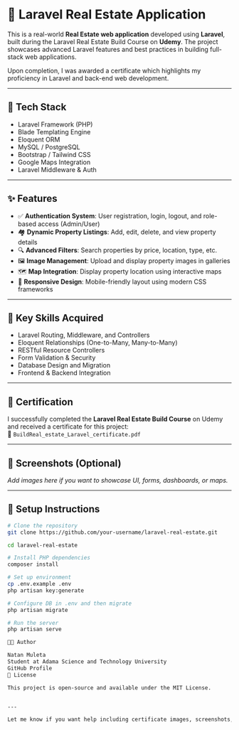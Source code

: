 # 🏡 Laravel Real Estate Application

This is a real-world **Real Estate web application** developed using **Laravel**, built during the Laravel Real Estate Build Course on **Udemy**. The project showcases advanced Laravel features and best practices in building full-stack web applications.

Upon completion, I was awarded a certificate which highlights my proficiency in Laravel and back-end web development.

---

## 🚀 Tech Stack

- Laravel Framework (PHP)
- Blade Templating Engine
- Eloquent ORM
- MySQL / PostgreSQL
- Bootstrap / Tailwind CSS
- Google Maps Integration
- Laravel Middleware & Auth

---

## ✨ Features

- ✅ **Authentication System**: User registration, login, logout, and role-based access (Admin/User)
- 🏘️ **Dynamic Property Listings**: Add, edit, delete, and view property details
- 🔍 **Advanced Filters**: Search properties by price, location, type, etc.
- 🖼️ **Image Management**: Upload and display property images in galleries
- 🗺️ **Map Integration**: Display property location using interactive maps
- 📱 **Responsive Design**: Mobile-friendly layout using modern CSS frameworks

---

## 🧠 Key Skills Acquired

- Laravel Routing, Middleware, and Controllers
- Eloquent Relationships (One-to-Many, Many-to-Many)
- RESTful Resource Controllers
- Form Validation & Security
- Database Design and Migration
- Frontend & Backend Integration

---

## 📜 Certification

I successfully completed the **Laravel Real Estate Build Course** on Udemy and received a certificate for this project:  
📄 `BuildReal_estate_Laravel_certificate.pdf`

---

## 📸 Screenshots (Optional)

_Add images here if you want to showcase UI, forms, dashboards, or maps._

---

## 🧪 Setup Instructions

```bash
# Clone the repository
git clone https://github.com/your-username/laravel-real-estate.git

cd laravel-real-estate

# Install PHP dependencies
composer install

# Set up environment
cp .env.example .env
php artisan key:generate

# Configure DB in .env and then migrate
php artisan migrate

# Run the server
php artisan serve

👨‍💻 Author

Natan Muleta
Student at Adama Science and Technology University
GitHub Profile
📃 License

This project is open-source and available under the MIT License.


---

Let me know if you want help including certificate images, screenshots, or linking your actual GitHub r
